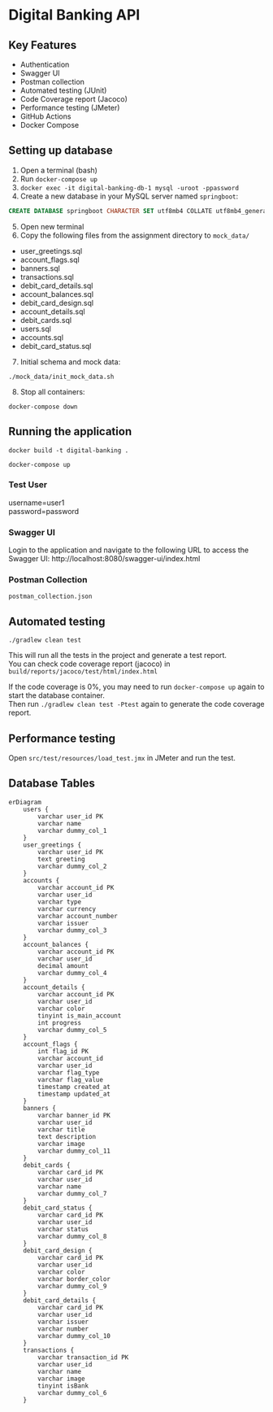 # Digital Banking API

## Key Features
- Authentication
- Swagger UI
- Postman collection
- Automated testing (JUnit)
- Code Coverage report (Jacoco)
- Performance testing (JMeter)
- GitHub Actions
- Docker Compose


## Setting up database
1. Open a terminal (bash) 
2. Run `docker-compose up`
3. `docker exec -it digital-banking-db-1 mysql -uroot -ppassword`
4. Create a new database in your MySQL server named `springboot`:
```sql
CREATE DATABASE springboot CHARACTER SET utf8mb4 COLLATE utf8mb4_general_ci;
```
5. Open new terminal
6. Copy the following files from the assignment directory to `mock_data/`
  - user_greetings.sql
  - account_flags.sql
  - banners.sql
  - transactions.sql
  - debit_card_details.sql
  - account_balances.sql
  - debit_card_design.sql
  - account_details.sql
  - debit_cards.sql
  - users.sql
  - accounts.sql
  - debit_card_status.sql
7. Initial schema and mock data:
```shell
./mock_data/init_mock_data.sh
```
8. Stop all containers:
```shell
docker-compose down
```

## Running the application
```shell
docker build -t digital-banking .
```

```shell
docker-compose up
```

### Test User
username=user1   
password=password

### Swagger UI
Login to the application and navigate to the following URL to access the Swagger UI:
http://localhost:8080/swagger-ui/index.html

### Postman Collection
`postman_collection.json`

## Automated testing
```shell
./gradlew clean test
```

This will run all the tests in the project and generate a test report.  
You can check code coverage report (jacoco) in `build/reports/jacoco/test/html/index.html`

If the code coverage is 0%, you may need to run `docker-compose up` again to start the database container.  
Then run `./gradlew clean test -Ptest` again to generate the code coverage report.

## Performance testing
Open `src/test/resources/load_test.jmx` in JMeter and run the test.

## Database Tables
```mermaid
erDiagram
    users {
        varchar user_id PK
        varchar name
        varchar dummy_col_1
    }
    user_greetings {
        varchar user_id PK
        text greeting
        varchar dummy_col_2
    }
    accounts {
        varchar account_id PK
        varchar user_id
        varchar type
        varchar currency
        varchar account_number
        varchar issuer
        varchar dummy_col_3
    }
    account_balances {
        varchar account_id PK
        varchar user_id
        decimal amount
        varchar dummy_col_4
    }
    account_details {
        varchar account_id PK
        varchar user_id
        varchar color
        tinyint is_main_account
        int progress
        varchar dummy_col_5
    }
    account_flags {
        int flag_id PK
        varchar account_id
        varchar user_id
        varchar flag_type
        varchar flag_value
        timestamp created_at
        timestamp updated_at
    }
    banners {
        varchar banner_id PK
        varchar user_id
        varchar title
        text description
        varchar image
        varchar dummy_col_11
    }
    debit_cards {
        varchar card_id PK
        varchar user_id
        varchar name
        varchar dummy_col_7
    }
    debit_card_status {
        varchar card_id PK
        varchar user_id
        varchar status
        varchar dummy_col_8
    }
    debit_card_design {
        varchar card_id PK
        varchar user_id
        varchar color
        varchar border_color
        varchar dummy_col_9
    }
    debit_card_details {
        varchar card_id PK
        varchar user_id
        varchar issuer
        varchar number
        varchar dummy_col_10
    }
    transactions {
        varchar transaction_id PK
        varchar user_id
        varchar name
        varchar image
        tinyint isBank
        varchar dummy_col_6
    }

```
